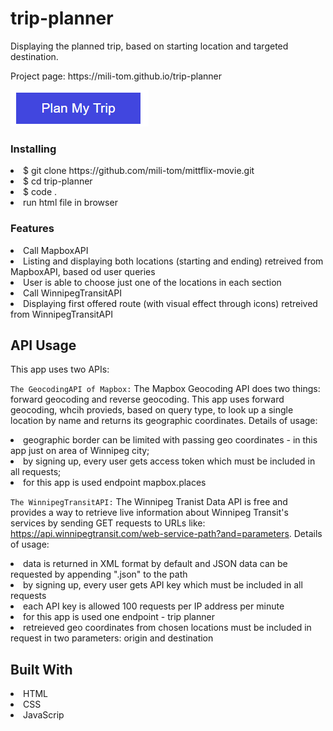# trip-planner
Displaying the planned trip, based on starting location and targeted destination.
<p>Project page: https://mili-tom.github.io/trip-planner</p>
<p>
<img src="src/images/plantrip.png"
</p>

### Installing
<li>$ git clone https://github.com/mili-tom/mittflix-movie.git</li>
<li>$ cd trip-planner</li>
<li>$ code .</li>
<li>run html file in browser</li>

### Features
<li>Call MapboxAPI</li> 
<li>Listing and displaying both locations (starting and ending) retreived from MapboxAPI, based od user queries</li>
<li>User is able to choose just one of the locations in each section</li>
<li>Call WinnipegTransitAPI</li>
<li>Displaying first offered route (with visual effect through icons) retreived from WinnipegTransitAPI</li>

## API Usage
This app uses two APIs:

`The GeocodingAPI of Mapbox:`
The Mapbox Geocoding API does two things: forward geocoding and reverse geocoding. This app uses forward geocoding, whcih provieds, based on query type, to look up a single location by name and returns its geographic coordinates. Details of usage:
  <li>geographic border can be limited with passing geo coordinates - in this app just on area of Winnipeg city;</li>
  <li>by signing up, every user gets access token which must be included in all requests;</li>
  <li>for this app is used endpoint mapbox.places</li>
  
<p></p>

`The WinnipegTransitAPI:`
The Winnipeg Tranist Data API is free and provides a way to retrieve live information about Winnipeg Transit's services by sending GET requests to URLs like: https://api.winnipegtransit.com/web-service-path?and=parameters. Details of usage:
  <li>data is returned in XML format by default and JSON data can be requested by appending ".json" to the path</li>
  <li>by signing up, every user gets API key which must be included in all requests</li>
  <li>each API key is allowed 100 requests per IP address per minute</li>
  <li>for this app is used one endpoint - trip planner</li>
  <li>retreieved geo coordinates from chosen locations must be included in request in two parameters: origin and destination</li>

## Built With
<li>HTML</li>
<li>CSS</li>
<li>JavaScrip</li>
